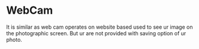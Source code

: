 # WebCam
It is similar as web cam operates on website based used to see ur image on the photographic screen.
But ur are not provided with saving option of ur photo.
